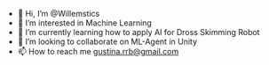 - 👋 Hi, I’m @Willemstics
- 👀 I’m interested in Machine Learning
- 🌱 I’m currently learning how to apply AI for Dross Skimming Robot
- 💞️ I’m looking to collaborate on ML-Agent in Unity
- 📫 How to reach me gustina.rrb@gmail.com

<!---
Ro-tico/Ro-tico is a ✨ special ✨ repository because its `README.md` (this file) appears on your GitHub profile.
You can click the Preview link to take a look at your changes.
--->
